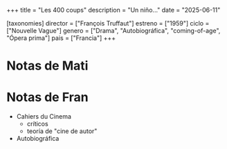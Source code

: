 +++
title = "Les 400 coups"
description = "Un niño..."
date = "2025-06-11"

[taxonomies]
director = ["François Truffaut"]
estreno = ["1959"]
ciclo = ["Nouvelle Vague"]
genero = ["Drama", "Autobiográfica", "coming-of-age", "Ópera prima"]
pais = ["Francia"]
+++

# Notas de Mati

# Notas de Fran

* Cahiers du Cinema
  * críticos
  * teoría de "cine de autor"
* Autobiográfica


